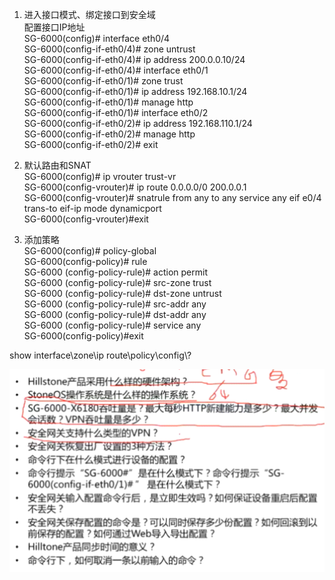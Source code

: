 1. 进入接口模式、绑定接口到安全域  
配置接口IP地址  
SG-6000(config)\# interface eth0/4  
SG-6000(config-if-eth0/4)\# zone untrust  
SG-6000(config-if-eth0/4)\# ip address 200.0.0.10/24  
SG-6000(config-if-eth0/4)\# interface eth0/1  
SG-6000(config-if-eth0/1)\# zone trust  
SG-6000(config-if-eth0/1)\# ip address 192.168.10.1/24  
SG-6000(config-if-eth0/1)\# manage http  
SG-6000(config-if-eth0/1)\# interface eth0/2  
SG-6000(config-if-eth0/2)\# ip address 192.168.110.1/24  
SG-6000(config-if-eth0/2)\# manage http  
SG-6000(config-if-eth0/2)\# exit  
  
2. 默认路由和SNAT  
SG-6000(config)\# ip vrouter trust-vr  
SG-6000(config-vrouter)\# ip route 0.0.0.0/0 200.0.0.1  
SG-6000(config-vrouter)\# snatrule from any to any service any eif e0/4 trans-to
eif-ip mode dynamicport  
SG-6000(config-vrouter)\#exit  
  
3. 添加策略  
SG-6000(config)\# policy-global  
SG-6000(config-policy)\# rule  
SG-6000 (config-policy-rule)\# action permit  
SG-6000 (config-policy-rule)\# src-zone trust  
SG-6000 (config-policy-rule)\# dst-zone untrust  
SG-6000 (config-policy-rule)\# src-addr any  
SG-6000 (config-policy-rule)\# dst-addr any  
SG-6000 (config-policy-rule)\# service any  
SG-6000(config-policy)\#exit  
  
show interface\\zone\\ip route\\policy\\config\\?  
  


![](media/4483e913a5dd53944abe6212ac0ef034.png)
